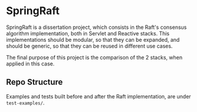 # SpringRaft

SpringRaft is a dissertation project, which consists in the Raft's consensus algorithm implementation, both in Servlet and Reactive stacks. This implementations should be modular, so that they can be expanded, and should be generic, so that they can be reused in different use cases.

The final purpose of this project is the comparison of the 2 stacks, when applied in this case.

## Repo Structure

Examples and tests built before and after the Raft implementation, are under `test-examples/`.
